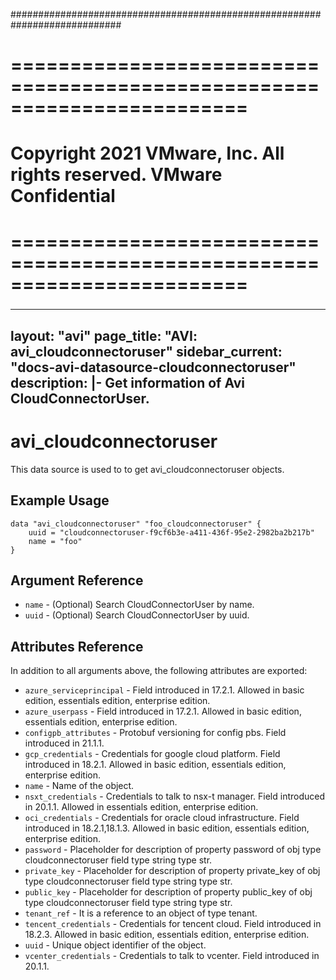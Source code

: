 ############################################################################
# ========================================================================
# Copyright 2021 VMware, Inc.  All rights reserved. VMware Confidential
# ========================================================================
###

<!--
    Copyright 2021 VMware, Inc.
    SPDX-License-Identifier: Mozilla Public License 2.0
-->
---
layout: "avi"
page_title: "AVI: avi_cloudconnectoruser"
sidebar_current: "docs-avi-datasource-cloudconnectoruser"
description: |-
  Get information of Avi CloudConnectorUser.
---

# avi_cloudconnectoruser

This data source is used to to get avi_cloudconnectoruser objects.

## Example Usage

```hcl
data "avi_cloudconnectoruser" "foo_cloudconnectoruser" {
    uuid = "cloudconnectoruser-f9cf6b3e-a411-436f-95e2-2982ba2b217b"
    name = "foo"
}
```

## Argument Reference

* `name` - (Optional) Search CloudConnectorUser by name.
* `uuid` - (Optional) Search CloudConnectorUser by uuid.

## Attributes Reference

In addition to all arguments above, the following attributes are exported:

* `azure_serviceprincipal` - Field introduced in 17.2.1. Allowed in basic edition, essentials edition, enterprise edition.
* `azure_userpass` - Field introduced in 17.2.1. Allowed in basic edition, essentials edition, enterprise edition.
* `configpb_attributes` - Protobuf versioning for config pbs. Field introduced in 21.1.1.
* `gcp_credentials` - Credentials for google cloud platform. Field introduced in 18.2.1. Allowed in basic edition, essentials edition, enterprise edition.
* `name` - Name of the object.
* `nsxt_credentials` - Credentials to talk to nsx-t manager. Field introduced in 20.1.1. Allowed in essentials edition, enterprise edition.
* `oci_credentials` - Credentials for oracle cloud infrastructure. Field introduced in 18.2.1,18.1.3. Allowed in basic edition, essentials edition, enterprise edition.
* `password` - Placeholder for description of property password of obj type cloudconnectoruser field type string  type str.
* `private_key` - Placeholder for description of property private_key of obj type cloudconnectoruser field type string  type str.
* `public_key` - Placeholder for description of property public_key of obj type cloudconnectoruser field type string  type str.
* `tenant_ref` - It is a reference to an object of type tenant.
* `tencent_credentials` - Credentials for tencent cloud. Field introduced in 18.2.3. Allowed in basic edition, essentials edition, enterprise edition.
* `uuid` - Unique object identifier of the object.
* `vcenter_credentials` - Credentials to talk to vcenter. Field introduced in 20.1.1.

